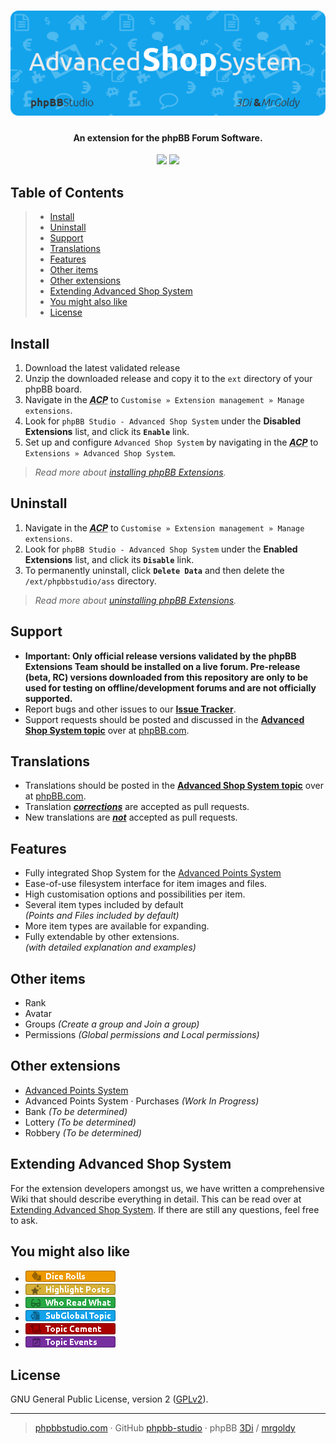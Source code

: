 <h1 align="center"><img src="./images/ass.png" alt="Advanced Shop System" /></h1>
<h4 align="center">An extension for the phpBB Forum Software.</h4>

<p align="center">
	<img src="https://img.shields.io/badge/Version-1.0.0-12a3eb.svg" />
	<img src="https://img.shields.io/badge/License-GPLv2-gold.svg" />
</p>

## Table of Contents
> - [Install](#install)
> - [Uninstall](#uninstall)
> - [Support](#support)
> - [Translations](#translations)
> - [Features](#features)
> - [Other items](#other-items)
> - [Other extensions](#other-extensions)
> - [Extending Advanced Shop System](#extending-advanced-shop-system)
> - [You might also like](#you-might-also-like)
> - [License](#license)

## Install
1. Download the latest validated release
2. Unzip the downloaded release and copy it to the `ext` directory of your phpBB board.
3. Navigate in the ***<abbr title="Administration Control Panel">ACP</abbr>*** to `Customise » Extension management » Manage extensions`.
4. Look for `phpBB Studio - Advanced Shop System` under the **Disabled Extensions** list, and click its **`Enable`** link.
5. Set up and configure `Advanced Shop System` by navigating in the ***<abbr title="Administration Control Panel">ACP</abbr>*** to `Extensions » Advanced Shop System`.

> *Read more about [installing phpBB Extensions](https://www.phpbb.com/extensions/installing/#installing).*

## Uninstall
1. Navigate in the ***<abbr title="Administration Control Panel">ACP</abbr>*** to `Customise » Extension management » Manage extensions`.
2. Look for `phpBB Studio - Advanced Shop System` under the **Enabled Extensions** list, and click its **`Disable`** link.
3. To permanently uninstall, click **`Delete Data`** and then delete the `/ext/phpbbstudio/ass` directory.

> *Read more about [uninstalling phpBB Extensions](https://www.phpbb.com/extensions/installing/#removing).*

## Support
- **Important: Only official release versions validated by the phpBB Extensions Team should be installed on a live forum. Pre-release (beta, RC) versions downloaded from this repository are only to be used for testing on offline/development forums and are not officially supported.**
- Report bugs and other issues to our **[Issue Tracker](https://github.com/phpBB-Studio/AdvancedShopSystem/issues)**.
- Support requests should be posted and discussed in the **[Advanced Shop System topic](https://www.phpbb.com/community/viewtopic.php?f=456&t=2522331&p=15319521)** over at [phpBB.com](https://www.phpbb.com).

## Translations
- Translations should be posted in the **[Advanced Shop System topic](https://www.phpbb.com/community/viewtopic.php?f=456&t=2522331&p=15319521)** over at [phpBB.com](https://www.phpbb.com).
- Translation <u>***corrections***</u> are accepted as pull requests.
- New translations are <u>***not***</u> accepted as pull requests.

## Features
- Fully integrated Shop System for the [Advanced Points System](https://github.com/phpBB-Studio/AdvancedPointsSystem)
- Ease-of-use filesystem interface for item images and files.
- High customisation options and possibilities per item.
- Several item types included by default<br />*(Points and Files included by default)*
- More item types are available for expanding.
- Fully extendable by other extensions.<br />*(with detailed explanation and examples)*

## Other items
- Rank
- Avatar
- Groups *(Create a group and Join a group)*
- Permissions *(Global permissions and Local permissions)*

## Other extensions
- [Advanced Points System](https://github.com/phpBB-Studio/AdvancedPointsSystem)
- Advanced Points System · Purchases _(Work In Progress)_
- Bank _(To be determined)_
- Lottery _(To be determined)_
- Robbery _(To be determined)_

## Extending Advanced Shop System
For the extension developers amongst us, we have written a comprehensive Wiki that should describe everything in detail.
This can be read over at [Extending Advanced Shop System](https://github.com/phpBB-Studio/AdvancedShopSystem/wiki/Extending-ASS). If there are still any questions, feel free to ask.

## You might also like
- <a href="https://github.com/phpBB-Studio/DiceRolls"><img src="./images/dice_rolls.png" alt="Dice Rolls" /></a>
- <a href="https://github.com/phpBB-Studio/HighlightPosts"><img src="./images/highlight_posts.png" alt="Highlight Posts" /></a>
- <a href="https://github.com/phpBB-Studio/WhoReadWhat"><img src="./images/who_read_what.png" alt="Who Read What" /></a>
- <a href="https://github.com/phpBB-Studio/SubGlobalTopics"><img src="./images/subglobal_topic.png" alt="Sub Global Topic" /></a>
- <a href="https://github.com/phpBB-Studio/TopicCementStyle"><img src="./images/topic_cement.png" alt="Topic Cement Style" /></a>
- <a href="https://github.com/phpBB-Studio/DateTopicStarterTemplate"><img src="./images/topic_events.png" alt="Topic Events" /></a>


## License
GNU General Public License, version 2 ([GPLv2](license.txt)).

---
> [phpbbstudio.com](https://www.phpbbstudio.com) · GitHub [phpbb-studio](https://github.com/phpbb-studio/) · phpBB [3Di](https://www.phpbb.com/community/memberlist.php?mode=viewprofile&u=177467) / [mrgoldy](https://www.phpbb.com/community/memberlist.php?mode=viewprofile&u=1114105)
